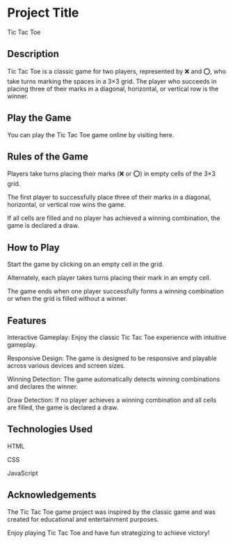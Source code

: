 # Project Title

Tic Tac Toe

## Description

Tic Tac Toe is a classic game for two players, represented by ❌ and ⭕️, who take turns marking the spaces in a 3×3 grid. The player who succeeds in placing three of their marks in a diagonal, horizontal, or vertical row is the winner.

## Play the Game

You can play the Tic Tac Toe game online by visiting here.

## Rules of the Game

Players take turns placing their marks (❌ or ⭕️) in empty cells of the 3×3 grid.

The first player to successfully place three of their marks in a diagonal, horizontal, or vertical row wins the game.

If all cells are filled and no player has achieved a winning combination, the game is declared a draw.

## How to Play

Start the game by clicking on an empty cell in the grid.

Alternately, each player takes turns placing their mark in an empty cell.

The game ends when one player successfully forms a winning combination or when the grid is filled without a winner.

## Features

Interactive Gameplay: Enjoy the classic Tic Tac Toe experience with intuitive gameplay.

Responsive Design: The game is designed to be responsive and playable across various devices and screen sizes.

Winning Detection: The game automatically detects winning combinations and declares the winner.

Draw Detection: If no player achieves a winning combination and all cells are filled, the game is declared a draw.

## Technologies Used

HTML

CSS

JavaScript

## Acknowledgements

The Tic Tac Toe game project was inspired by the classic game and was created for educational and entertainment purposes.

Enjoy playing Tic Tac Toe and have fun strategizing to achieve victory!
